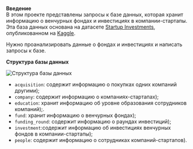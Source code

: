 **Введение**      
В этом проекте представлены запросы к базе данных, которая хранит информацию о венчурных фондах и инвестициях в компании-стартапы. 
Эта база данных основана на датасете [Startup Investments](https://www.kaggle.com/datasets/justinas/startup-investments), опубликованном на [Kaggle](https://www.kaggle.com/). 

Нужно проанализировать данные о фондах и инвестициях и написать запросы к базе.

**Структура базы данных**

![Структура базы данных](https://github.com/ovalentinka/Data_analyst/blob/02637d04843ceffe28d0538b4c287128a376f325/sql_border2880_1628581406.png?raw=true)

- `acquisition`: cодержит информацию о покупках одних компаний другими);
- `company`: cодержит информацию о компаниях-стартапах);
- `education`: хранит информацию об уровне образования сотрудников компаний);.
- `fund`: хранит информацию о венчурных фондах);
- `funding_round`: содержит информацию о раундах инвестиций);
- `investment`:cодержит информацию об инвестициях венчурных фондов в компании-стартапы);
- `people`: cодержит информацию о сотрудниках компаний-стартапов).
